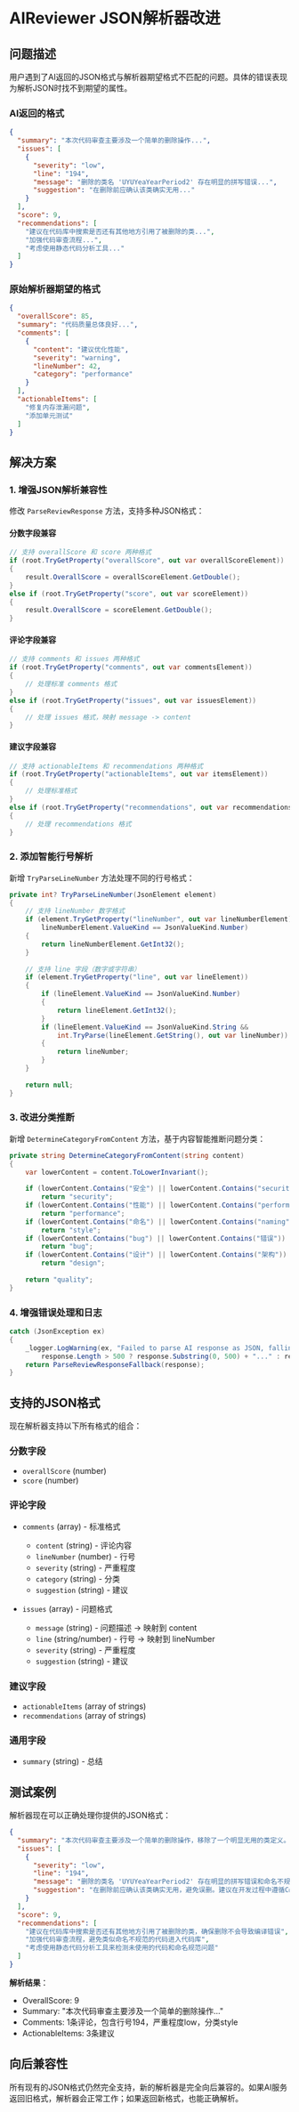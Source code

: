 # AIReviewer JSON解析器改进

## 问题描述

用户遇到了AI返回的JSON格式与解析器期望格式不匹配的问题。具体的错误表现为解析JSON时找不到期望的属性。

### AI返回的格式
```json
{
  "summary": "本次代码审查主要涉及一个简单的删除操作...",
  "issues": [
    {
      "severity": "low",
      "line": "194",
      "message": "删除的类名 'UYUYeaYearPeriod2' 存在明显的拼写错误...",
      "suggestion": "在删除前应确认该类确实无用..."
    }
  ],
  "score": 9,
  "recommendations": [
    "建议在代码库中搜索是否还有其他地方引用了被删除的类...",
    "加强代码审查流程...",
    "考虑使用静态代码分析工具..."
  ]
}
```

### 原始解析器期望的格式
```json
{
  "overallScore": 85,
  "summary": "代码质量总体良好...",
  "comments": [
    {
      "content": "建议优化性能",
      "severity": "warning",
      "lineNumber": 42,
      "category": "performance"
    }
  ],
  "actionableItems": [
    "修复内存泄漏问题",
    "添加单元测试"
  ]
}
```

## 解决方案

### 1. 增强JSON解析兼容性

修改 `ParseReviewResponse` 方法，支持多种JSON格式：

#### 分数字段兼容
```csharp
// 支持 overallScore 和 score 两种格式
if (root.TryGetProperty("overallScore", out var overallScoreElement))
{
    result.OverallScore = overallScoreElement.GetDouble();
}
else if (root.TryGetProperty("score", out var scoreElement))
{
    result.OverallScore = scoreElement.GetDouble();
}
```

#### 评论字段兼容
```csharp
// 支持 comments 和 issues 两种格式
if (root.TryGetProperty("comments", out var commentsElement))
{
    // 处理标准 comments 格式
}
else if (root.TryGetProperty("issues", out var issuesElement))
{
    // 处理 issues 格式，映射 message -> content
}
```

#### 建议字段兼容
```csharp
// 支持 actionableItems 和 recommendations 两种格式
if (root.TryGetProperty("actionableItems", out var itemsElement))
{
    // 处理标准格式
}
else if (root.TryGetProperty("recommendations", out var recommendationsElement))
{
    // 处理 recommendations 格式
}
```

### 2. 添加智能行号解析

新增 `TryParseLineNumber` 方法处理不同的行号格式：

```csharp
private int? TryParseLineNumber(JsonElement element)
{
    // 支持 lineNumber 数字格式
    if (element.TryGetProperty("lineNumber", out var lineNumberElement) && 
        lineNumberElement.ValueKind == JsonValueKind.Number)
    {
        return lineNumberElement.GetInt32();
    }
    
    // 支持 line 字段（数字或字符串）
    if (element.TryGetProperty("line", out var lineElement))
    {
        if (lineElement.ValueKind == JsonValueKind.Number)
        {
            return lineElement.GetInt32();
        }
        if (lineElement.ValueKind == JsonValueKind.String && 
            int.TryParse(lineElement.GetString(), out var lineNumber))
        {
            return lineNumber;
        }
    }
    
    return null;
}
```

### 3. 改进分类推断

新增 `DetermineCategoryFromContent` 方法，基于内容智能推断问题分类：

```csharp
private string DetermineCategoryFromContent(string content)
{
    var lowerContent = content.ToLowerInvariant();
    
    if (lowerContent.Contains("安全") || lowerContent.Contains("security"))
        return "security";
    if (lowerContent.Contains("性能") || lowerContent.Contains("performance"))
        return "performance";
    if (lowerContent.Contains("命名") || lowerContent.Contains("naming"))
        return "style";
    if (lowerContent.Contains("bug") || lowerContent.Contains("错误"))
        return "bug";
    if (lowerContent.Contains("设计") || lowerContent.Contains("架构"))
        return "design";
    
    return "quality";
}
```

### 4. 增强错误处理和日志

```csharp
catch (JsonException ex)
{
    _logger.LogWarning(ex, "Failed to parse AI response as JSON, falling back to text parsing. Response: {Response}", 
        response.Length > 500 ? response.Substring(0, 500) + "..." : response);
    return ParseReviewResponseFallback(response);
}
```

## 支持的JSON格式

现在解析器支持以下所有格式的组合：

### 分数字段
- `overallScore` (number)
- `score` (number)

### 评论字段
- `comments` (array) - 标准格式
  - `content` (string) - 评论内容
  - `lineNumber` (number) - 行号
  - `severity` (string) - 严重程度
  - `category` (string) - 分类
  - `suggestion` (string) - 建议

- `issues` (array) - 问题格式
  - `message` (string) - 问题描述 → 映射到 content
  - `line` (string/number) - 行号 → 映射到 lineNumber
  - `severity` (string) - 严重程度
  - `suggestion` (string) - 建议

### 建议字段
- `actionableItems` (array of strings)
- `recommendations` (array of strings)

### 通用字段
- `summary` (string) - 总结

## 测试案例

解析器现在可以正确处理你提供的JSON格式：

```json
{
  "summary": "本次代码审查主要涉及一个简单的删除操作，移除了一个明显无用的类定义。整体改动很小且合理，但原始代码中存在命名不规范的问题。",
  "issues": [
    {
      "severity": "low",
      "line": "194",
      "message": "删除的类名 'UYUYeaYearPeriod2' 存在明显的拼写错误和命名不规范问题",
      "suggestion": "在删除前应确认该类确实无用，避免误删。建议在开发过程中遵循C#命名规范，使用有意义的类名"
    }
  ],
  "score": 9,
  "recommendations": [
    "建议在代码库中搜索是否还有其他地方引用了被删除的类，确保删除不会导致编译错误",
    "加强代码审查流程，避免类似命名不规范的代码进入代码库",
    "考虑使用静态代码分析工具来检测未使用的代码和命名规范问题"
  ]
}
```

**解析结果**：
- OverallScore: 9
- Summary: "本次代码审查主要涉及一个简单的删除操作..."
- Comments: 1条评论，包含行号194，严重程度low，分类style
- ActionableItems: 3条建议

## 向后兼容性

所有现有的JSON格式仍然完全支持，新的解析器是完全向后兼容的。如果AI服务返回旧格式，解析器会正常工作；如果返回新格式，也能正确解析。